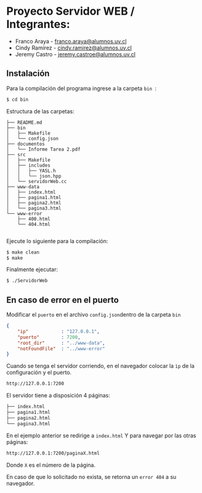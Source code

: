 # Proyecto Servidor WEB / Integrantes:

-   Franco Araya - franco.araya@alumnos.uv.cl
-   Cindy Ramírez - cindy.ramirez@alumnos.uv.cl
-   Jeremy Castro - jeremy.castroe@alumnos.uv.cl

## Instalación

Para la compilación del programa ingrese a la carpeta ```bin ```:

```bash
$ cd bin
```

Estructura de las carpetas:
```
├── README.md
├── bin
│   ├── Makefile
│   └── config.json
├── documentos
│   └── Informe Tarea 2.pdf
├── src
│   ├── Makefile
│   ├── includes
│   │   ├── YASL.h
│   │   └── json.hpp
│   └── servidorWeb.cc
├── www-data
│   ├── index.html
│   ├── pagina1.html
│   ├── pagina2.html
│   └── pagina3.html
└── www-error
    ├── 400.html
    └── 404.html
    
```

Ejecute lo siguiente para la compilación:

```bash
$ make clean
$ make
```

Finalmente ejecutar:

```bash
$ ./ServidorWeb
```

## En caso de error en el puerto

Modificar el ```puerto``` en el archivo ```config.json```dentro de la carpeta ```bin```

```json
{
    "ip"            : "127.0.0.1",
    "puerto"        : 7200,
    "root_dir"      : "../www-data",
    "notFoundFile"  : "../www-error"
}
```

Cuando se tenga el servidor corriendo, en el navegador colocar la ```ìp``` de la configuración y el puerto.
```bash
http://127.0.0.1:7200
```

El servidor tiene a disposición 4 páginas:

```bash
├── index.html
├── pagina1.html
├── pagina2.html
└── pagina3.html
```
En el ejemplo anterior se redirige a ```index.html```
Y para navegar por las otras páginas:
```bash
http://127.0.0.1:7200/paginaX.html
```

Donde ```X``` es el número de la página.

En caso de que lo solicitado no exista, se retorna un ```error 404``` a su navegador.
